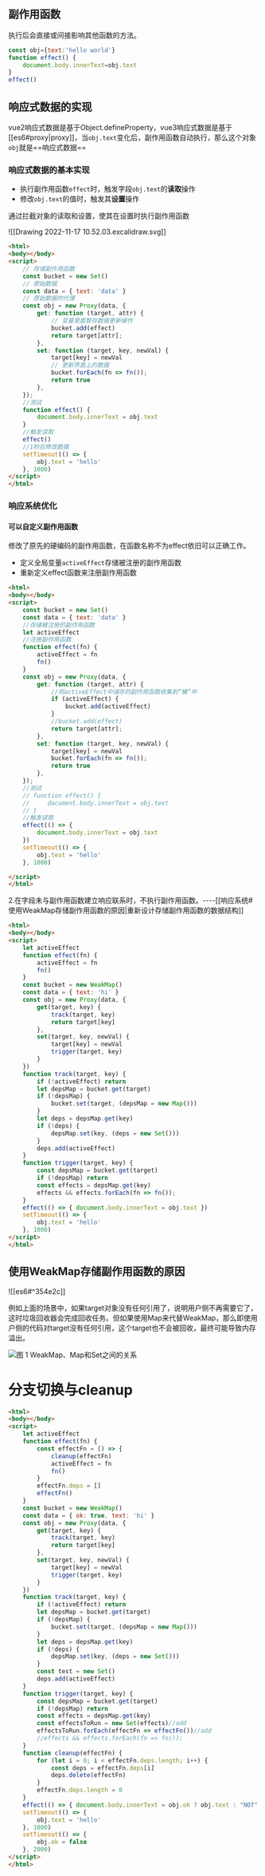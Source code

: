 ## 副作用函数

执行后会直接或间接影响其他函数的方法。

```javaScript
const obj={text:'hello world'}
function effect() {
    document.body.innerText=obj.text
}
effect()
```

## 响应式数据的实现

vue2响应式数据是基于Object.defineProperty，vue3响应式数据是基于[[es6#proxy|proxy]]，当`obj.text`变化后，副作用函数自动执行，那么这个对象`obj`就是==响应式数据==

### 响应式数据的基本实现

- 执行副作用函数`effect`时，触发字段`obj.text`的**读取**操作
- 修改`obj.text`的值时，触发其**设置**操作

通过拦截对象的读取和设置，使其在设置时执行副作用函数

![[Drawing 2022-11-17 10.52.03.excalidraw.svg]]
``` html
<html>
<body></body>
<script>
    // 存储副作用函数
    const bucket = new Set()
    // 原始数据
    const data = { text: 'data' }
    // 原始数据的代理
    const obj = new Proxy(data, {
        get: function (target, attr) {
            // 变量里面暂存数据更新操作
            bucket.add(effect)
            return target[attr];
        },
        set: function (target, key, newVal) {
            target[key] = newVal
            // 更新界面上的数据
            bucket.forEach(fn => fn());
            return true
        },
    });
    //测试
    function effect() {
        document.body.innerText = obj.text
    }
    //触发读取
    effect()
    //1秒后修改数据
    setTimeout(() => {
        obj.text = 'hello'
    }, 1000)
</script>
</html>
```

### 响应系统优化
#### 可以自定义副作用函数

修改了原先的硬编码的副作用函数，在函数名称不为effect依旧可以正确工作。

- 定义全局变量`activeEffect`存储被注册的副作用函数
- 重新定义effect函数来注册副作用函数
```html
<html>
<body></body>
<script>
    const bucket = new Set()
    const data = { text: 'data' }
    //存储被注册的副作用函数
    let activeEffect
    //注册副作用函数
    function effect(fn) {
        activeEffect = fn
        fn()
    }
    const obj = new Proxy(data, {
        get: function (target, attr) {
            //将activeEffect中储存的副作用函数收集到“桶”中
            if (activeEffect) {
                bucket.add(activeEffect)
            }
            //bucket.add(effect)
            return target[attr];
        },
        set: function (target, key, newVal) {
            target[key] = newVal
            bucket.forEach(fn => fn());
            return true
        },
    });
    //测试
    // function effect() {
    //     document.body.innerText = obj.text
    // }
    //触发读取
    effect(() => {
        document.body.innerText = obj.text
    })
    setTimeout(() => {
        obj.text = 'hello'
    }, 1000)

</script>
</html>
```


2.在字段未与副作用函数建立响应联系时，不执行副作用函数。----[[响应系统#使用WeakMap存储副作用函数的原因|重新设计存储副作用函数的数据结构]]

```html
<html>
<body></body>
<script>
    let activeEffect
    function effect(fn) {
        activeEffect = fn
        fn()
    }
    const bucket = new WeakMap()
    const data = { text: 'hi' }
    const obj = new Proxy(data, {
        get(target, key) {
            track(target, key)
            return target[key]
        },
        set(target, key, newVal) {
            target[key] = newVal
            trigger(target, key)
        }
    })
    function track(target, key) {
        if (!activeEffect) return
        let depsMap = bucket.get(target)
        if (!depsMap) {
            bucket.set(target, (depsMap = new Map()))
        }
        let deps = depsMap.get(key)
        if (!deps) {
            depsMap.set(key, (deps = new Set()))
        }
        deps.add(activeEffect)
    }
    function trigger(target, key) {
        const depsMap = bucket.get(target)
        if (!depsMap) return
        const effects = depsMap.get(key)
        effects && effects.forEach(fn => fn());
    }
    effect(() => { document.body.innerText = obj.text })
    setTimeout(() => {
        obj.text = 'hello'
    }, 1000)
</script>
</html>
```

## 使用WeakMap存储副作用函数的原因

![[es6#^354e2c]]

例如上面的场景中，如果target对象没有任何引用了，说明用户侧不再需要它了，这时垃圾回收器会完成回收任务。但如果使用Map来代替WeakMap，那么即使用户侧的代码对target没有任何引用，这个target也不会被回收，最终可能导致内存溢出。

![图 1 WeakMap、Map和Set之间的关系](WeakMap、Map和Set之间的关系.svg)

# 分支切换与cleanup

```html
<html>
<body></body>
<script>
    let activeEffect
    function effect(fn) {
        const effectFn = () => {
            cleanup(effectFn)
            activeEffect = fn
            fn()
        }
        effectFn.deps = []
        effectFn()
    }
    const bucket = new WeakMap()
    const data = { ok: true, text: 'hi' }
    const obj = new Proxy(data, {
        get(target, key) {
            track(target, key)
            return target[key]
        },
        set(target, key, newVal) {
            target[key] = newVal
            trigger(target, key)
        }
    })
    function track(target, key) {
        if (!activeEffect) return
        let depsMap = bucket.get(target)
        if (!depsMap) {
            bucket.set(target, (depsMap = new Map()))
        }
        let deps = depsMap.get(key)
        if (!deps) {
            depsMap.set(key, (deps = new Set()))
        }
        const test = new Set()
        deps.add(activeEffect)
    }
    function trigger(target, key) {
        const depsMap = bucket.get(target)
        if (!depsMap) return
        const effects = depsMap.get(key)
        const effectsToRun = new Set(effects)//add
        effectsToRun.forEach(effectFn => effectFn())//add
        //effects && effects.forEach(fn => fn());
    }
    function cleanup(effectFn) {
        for (let i = 0; i < effectFn.deps.length; i++) {
            const deps = effectFn.deps[i]
            deps.delete(effectFn)
        }
        effectFn.deps.length = 0
    }
    effect(() => { document.body.innerText = obj.ok ? obj.text : "NOT" })
    setTimeout(() => {
        obj.text = 'hello'
    }, 1000)
    setTimeout(() => {
        obj.ok = false
    }, 2000)
</script>
</html>
```